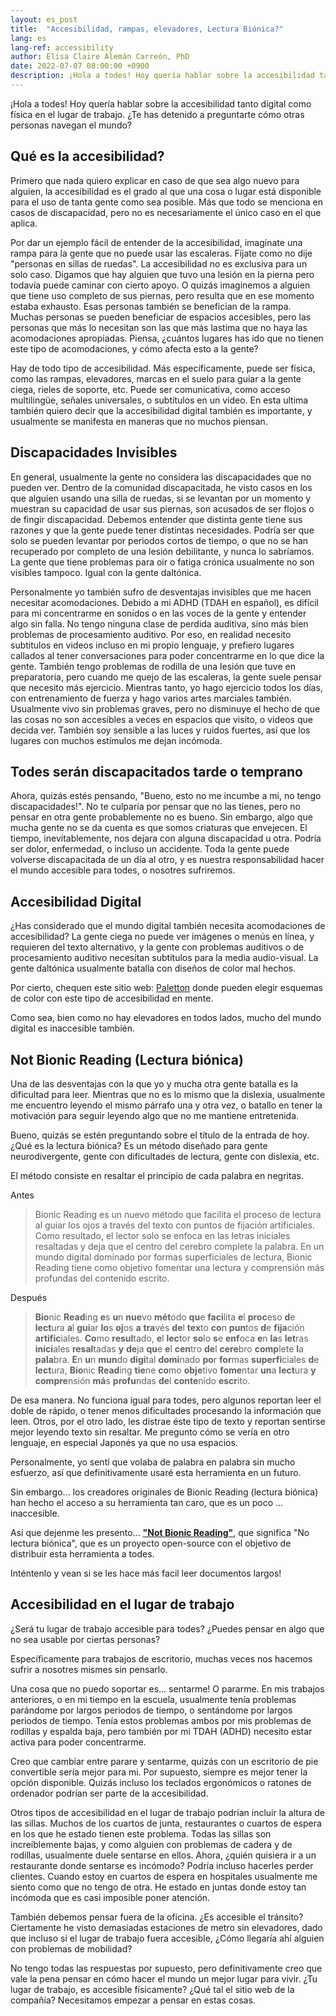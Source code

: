 ```yaml
---
layout: es_post
title:  "Accesibilidad, rampas, elevadores, Lectura Biónica?"
lang: es
lang-ref: accessibility
author: Elisa Claire Alemán Carreón, PhD
date: 2022-07-07 08:00:00 +0900
description: ¡Hola a todes! Hoy quería hablar sobre la accesibilidad tanto digital como física en el lugar de trabajo. ¿Te has detenido a preguntarte cómo otras personas navegan el mundo?
---
```


¡Hola a todes! Hoy quería hablar sobre la accesibilidad tanto digital como física en el lugar de trabajo. ¿Te has detenido a preguntarte cómo otras personas navegan el mundo?

## Qué es la accesibilidad?

Primero que nada quiero explicar en caso de que sea algo nuevo para alguien, la accesibilidad es el grado al que una cosa o lugar está disponible para el uso de tanta gente como sea posible. Más que todo se menciona en casos de discapacidad, pero no es necesariamente el único caso en el que aplica.

Por dar un ejemplo fácil de entender de la accesibilidad, imagínate una rampa para la gente que no puede usar las escaleras. Fíjate como no dije "personas en sillas de ruedas". La accesibilidad no es exclusiva para un solo caso. Digamos que hay alguien que tuvo una lesión en la pierna pero todavía puede caminar con cierto apoyo. O quizás imaginemos a alguien que tiene uso completo de sus piernas, pero resulta que en ese momento estaba exhausto. Esas personas también se benefician de la rampa. Muchas personas se pueden beneficiar de espacios accesibles, pero las personas que más lo necesitan son las que más lastima que no haya las acomodaciones apropiadas. Piensa, ¿cuántos lugares has ido que no tienen este tipo de acomodaciones, y cómo afecta esto a la gente?

Hay de todo tipo de accesibilidad. Más específicamente, puede ser física, como las rampas, elevadores, marcas en el suelo para guiar a la gente ciega, rieles de soporte, etc. Puede ser comunicativa, como acceso multilingüe, señales universales, o subtítulos en un video. En esta ultima también quiero decir que la accesibilidad digital también es importante, y usualmente se manifesta en maneras que no muchos piensan.

## Discapacidades Invisibles

En general, usualmente la gente no considera las discapacidades que no pueden ver. Dentro de la comunidad discapacitada, he visto casos en los que alguien usando una silla de ruedas, si se levantan por un momento y muestran su capacidad de usar sus piernas, son acusados de ser flojos o de fingir discapacidad. Debemos entender que distinta gente tiene sus razones y que la gente puede tener distintas necesidades. Podría ser que solo se pueden levantar por periodos cortos de tiempo, o que no se han recuperado por completo de una lesión debilitante, y nunca lo sabríamos. La gente que tiene problemas para oir o fatiga crónica usualmente no son visibles tampoco. Igual con la gente daltónica.

Personalmente yo también sufro de desventajas invisibles que me hacen necesitar acomodaciones. Debido a mi ADHD (TDAH en español), es difícil para mi concentrarme en sonidos o en las voces de la gente y entender algo sin falla. No tengo ninguna clase de perdida auditiva, sino más bien problemas de procesamiento auditivo. Por eso, en realidad necesito subtitulos en videos incluso en mi propio lenguaje, y prefiero lugares callados al tener conversaciones para poder concentrarme en lo que dice la gente. También tengo problemas de rodilla de una lesión que tuve en preparatoria, pero cuando me quejo de las escaleras, la gente suele pensar que necesito más ejercicio. Mientras tanto, yo hago ejercicio todos los días, con entrenamiento de fuerza y hago varios artes marciales también. Usualmente vivo sin problemas graves, pero no disminuye el hecho de que las cosas no son accesibles a veces en espacios que visito, o videos que decida ver. También soy sensible a las luces y ruidos fuertes, así que los lugares con muchos estímulos me dejan incómoda.

## Todes serán discapacitados tarde o temprano

Ahora, quizás estés pensando, "Bueno, esto no me incumbe a mi, no tengo discapacidades!". No te culparía por pensar que no las tienes, pero no pensar en otra gente probablemente no es bueno. Sin embargo, algo que mucha gente no se da cuenta es que somos criaturas que envejecen. El tiempo, inevitablemente, nos dejara con alguna discapacidad u otra. Podría ser dolor, enfermedad, o incluso un accidente. Toda la gente puede volverse discapacitada de un día al otro, y es nuestra responsabilidad hacer el mundo accesible para todes, o nosotres sufriremos. 

## Accesibilidad Digital

¿Has considerado que el mundo digital también necesita acomodaciones de accesibilidad? La gente ciega no puede ver imágenes o menús en línea, y requieren del texto alternativo, y la gente con problemas auditivos o de procesamiento auditivo necesitan subtítulos para la media audio-visual. La gente daltónica usualmente batalla con diseños de color mal hechos.

Por cierto, chequen este sitio web: [Paletton](https://paletton.com) donde pueden elegir esquemas de color con este tipo de accesibilidad en mente.

Como sea, bien como no hay elevadores en todos lados, mucho del mundo digital es inaccesible también.

## Not Bionic Reading (Lectura biónica)

Una de las desventajas con la que yo y mucha otra gente batalla es la dificultad para leer. Mientras que no es lo mismo que la dislexia, usualmente me encuentro leyendo el mismo párrafo una y otra vez, o batallo en tener la motivación para seguir leyendo algo que no me mantiene entretenida.

Bueno, quizás se estén preguntando sobre el título de la entrada de hoy. ¿Qué es la lectura biónica? Es un método diseñado para gente neurodivergente, gente con dificultades de lectura, gente con dislexia, etc.

El método consiste en resaltar el principio de cada palabra en negritas. 

Antes
> Bionic Reading es un nuevo método que facilita el proceso de lectura al guiar los ojos a través del texto con puntos de fijación artificiales. Como resultado, el lector solo se enfoca en las letras iniciales resaltadas y deja que el centro del cerebro complete la palabra. En un mundo digital dominado por formas superficiales de lectura, Bionic Reading tiene como objetivo fomentar una lectura y comprensión más profundas del contenido escrito.

Después
> **Bio**nic **Read**ing **e**s **u**n **nue**vo **mét**odo **qu**e **faci**lita **e**l **proc**eso **d**e **lect**ura **a**l **gui**ar **lo**s **oj**os **a** **tra**vés **de**l **tex**to **co**n **pun**tos **d**e **fija**ción **artific**iales. **Co**mo **resul**tado, **e**l **lec**tor **so**lo **s**e **enf**oca **e**n **la**s **let**ras **inici**ales **resal**tadas **y** **de**ja **qu**e **e**l **cen**tro **de**l **cere**bro **comp**lete **l**a **pala**bra. **E**n **u**n **mun**do **digi**tal **domi**nado **po**r **for**mas **superfi**ciales **d**e **lect**ura, **Bio**nic **Read**ing **tie**ne **co**mo **obje**tivo **fome**ntar **un**a **lect**ura **y** **compre**nsión **má**s **profu**ndas **de**l **conte**nido **escr**ito. 
 
De esa manera. No funciona igual para todes, pero algunos reportan leer el doble de rápido, o tener menos dificultades procesando la información que leen. Otros, por el otro lado, les distrae éste tipo de texto y reportan sentirse mejor leyendo texto sin resaltar. Me pregunto cómo se vería en otro lenguaje, en especial Japonés ya que no usa espacios. 

Personalmente, yo sentí que volaba de palabra en palabra sin mucho esfuerzo, así que definitivamente usaré esta herramienta en un futuro.

Sin embargo... los creadores originales de Bionic Reading (lectura biónica) han hecho el acceso a su herramienta tan caro, que es un poco ... inaccesible.

Así que dejenme les presento... [**"Not Bionic Reading"**](https://not-br.neocities.org/), que significa "No lectura biónica", que es un proyecto open-source con el objetivo de distribuir esta herramienta a todes.

Inténtenlo y vean si se les hace más facil leer documentos largos!

## Accesibilidad en el lugar de trabajo

¿Será tu lugar de trabajo accesible para todes? ¿Puedes pensar en algo que no sea usable por ciertas personas?

Específicamente para trabajos de escritorio, muchas veces nos hacemos sufrir a nosotres mismes sin pensarlo. 

Una cosa que no puedo soportar es... sentarme! O pararme. En mis trabajos anteriores, o en mi tiempo en la escuela, usualmente tenía problemas parándome por largos periodos de tiempo, o sentándome por largos periodos de tiempo. Tenía estos problemas ambos por mis problemas de rodillas y espalda baja, pero también por mi TDAH (ADHD) necesito estar activa para poder concentrarme.

Creo que cambiar entre parare y sentarme, quizás con un escritorio de pie convertible sería mejor para mi. Por supuesto, siempre es mejor tener la opción disponible. Quizás incluso los teclados ergonómicos o ratones de ordenador podrían ser parte de la accesibilidad. 

Otros tipos de accesibilidad en el lugar de trabajo podrían incluir la altura de las sillas. Muchos de los cuartos de junta, restaurantes o cuartos de espera en los que he estado tienen este problema. Todas las sillas son increíblemente bajas, y como alguien con problemas de cadera y de rodillas, usualmente duele sentarse en ellos. Ahora, ¿quién quisiera ir a un restaurante donde sentarse es incómodo? Podría incluso hacerles perder clientes. Cuando estoy en cuartos de espera en hospitales usualmente me siento como que no tengo de otra. He estado en juntas donde estoy tan incómoda que es casi imposible poner atención. 

También debemos pensar fuera de la oficina. ¿Es accesible el tránsito? Ciertamente he visto demasiadas estaciones de metro sin elevadores, dado que incluso si el lugar de trabajo fuera accesible, ¿Cómo llegaría ahí alguien con problemas de mobilidad?

No tengo todas las respuestas por supuesto, pero definitivamente creo que vale la pena pensar en cómo hacer el mundo un mejor lugar para vivir. ¿Tu lugar de trabajo, es accesible físicamente? ¿Qué tal el sitio web de la compañía? Necesitamos empezar a pensar en estas cosas.